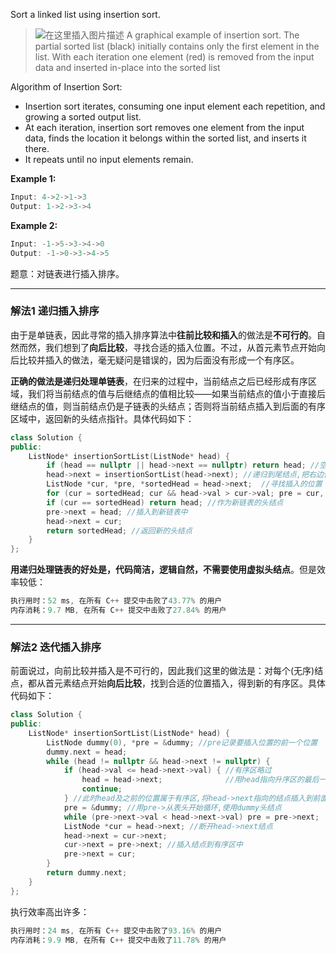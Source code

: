 Sort a linked list using insertion sort.
> ![在这里插入图片描述](https://img-blog.csdnimg.cn/20200917160556525.gif)
> A graphical example of insertion sort. The partial sorted list (black) initially contains only the first element in the list.
With each iteration one element (red) is removed from the input data and inserted in-place into the sorted list
 

Algorithm of Insertion Sort:
-  Insertion sort iterates, consuming one input element each repetition, and growing a sorted output list.
-  At each iteration, insertion sort removes one element from the input data, finds the location it belongs within the sorted list, and inserts it there.
- It repeats until no input elements remain.


**Example 1:**

```cpp
Input: 4->2->1->3
Output: 1->2->3->4
```

**Example 2:**

```cpp
Input: -1->5->3->4->0
Output: -1->0->3->4->5
```

题意：对链表进行插入排序。

----
### 解法1 递归插入排序
由于是单链表，因此寻常的插入排序算法中**往前比较和插入**的做法是**不可行的**。自然而然，我们想到了**向后比较**，寻找合适的插入位置。不过，从首元素节点开始向后比较并插入的做法，毫无疑问是错误的，因为后面没有形成一个有序区。

**正确的做法是递归处理单链表**，在归来的过程中，当前结点之后已经形成有序区域，我们将当前结点的值与后继结点的值相比较——如果当前结点的值小于直接后继结点的值，则当前结点仍是子链表的头结点；否则将当前结点插入到后面的有序区域中，返回新的头结点指针。具体代码如下：
```cpp
class Solution {
public:
    ListNode* insertionSortList(ListNode* head) {
        if (head == nullptr || head->next == nullptr) return head; //空或者单结点,已经有序
        head->next = insertionSortList(head->next); //递归到尾结点,把右边作为有序区进行插入排序
        ListNode *cur, *pre, *sortedHead = head->next;  //寻找插入的位置
        for (cur = sortedHead; cur && head->val > cur->val; pre = cur, cur = cur->next);
        if (cur == sortedHead) return head; //作为新链表的头结点
        pre->next = head; //插入到新链表中
        head->next = cur;  
        return sortedHead; //返回新的头结点
    }
}; 
```
**用递归处理链表的好处是，代码简洁，逻辑自然，不需要使用虚拟头结点**。但是效率较低：
```cpp
执行用时：52 ms, 在所有 C++ 提交中击败了43.77% 的用户
内存消耗：9.7 MB, 在所有 C++ 提交中击败了27.84% 的用户
```
---
### 解法2 迭代插入排序
前面说过，向前比较并插入是不可行的，因此我们这里的做法是：对每个(无序)结点，都从首元素结点开始**向后比较**，找到合适的位置插入，得到新的有序区。具体代码如下：
```cpp
class Solution {
public:
    ListNode* insertionSortList(ListNode* head) {
        ListNode dummy(0), *pre = &dummy; //pre记录要插入位置的前一个位置
        dummy.next = head;
        while (head != nullptr && head->next != nullptr) {
            if (head->val <= head->next->val) { //有序区略过
                head = head->next;				//用head指向升序区的最后一个位置
                continue; 
            } //此时head及之前的位置属于有序区,将head->next指向的结点插入到前面的有序区中
            pre = &dummy; //用pre->从表头开始循环,使用dummy头结点
            while (pre->next->val < head->next->val) pre = pre->next; 
            ListNode *cur = head->next; //断开head->next结点
            head->next = cur->next;
            cur->next = pre->next; //插入结点到有序区中
            pre->next = cur;
        }
        return dummy.next;
    }
}; 
```
执行效率高出许多：
```cpp
执行用时：24 ms, 在所有 C++ 提交中击败了93.16% 的用户
内存消耗：9.9 MB, 在所有 C++ 提交中击败了11.78% 的用户
```
